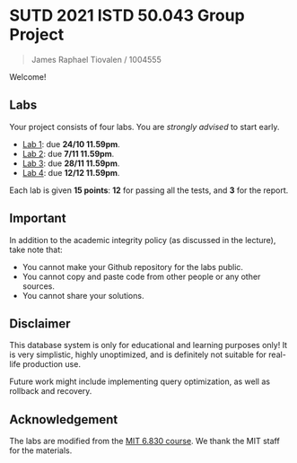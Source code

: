 # SUTD 2021 ISTD 50.043 Group Project

> James Raphael Tiovalen / 1004555

Welcome!

## Labs

Your project consists of four labs. You are _strongly advised_ to start early.

- [Lab 1](lab1.md): due **24/10 11.59pm**.
- [Lab 2](lab2.md): due **7/11 11.59pm**.
- [Lab 3](lab3.md): due **28/11 11.59pm**.
- [Lab 4](lab4.md): due **12/12 11.59pm**.

Each lab is given **15 points**: **12** for passing all the tests, and **3** for the report.

## Important

In addition to the academic integrity policy (as discussed in the lecture), take note that:

- You cannot make your Github repository for the labs public.
- You cannot copy and paste code from other people or any other sources.
- You cannot share your solutions.

## Disclaimer

This database system is only for educational and learning purposes only! It is very simplistic, highly unoptimized, and is definitely not suitable for real-life production use.

Future work might include implementing query optimization, as well as rollback and recovery.

## Acknowledgement

The labs are modified from the [MIT 6.830 course](http://dsg.csail.mit.edu/6.830/). We thank the MIT staff for the materials.
